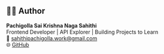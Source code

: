 
## 🙋‍♀️ Author

**Pachigolla Sai Krishna Naga Sahithi**  
Frontend Developer | API Explorer | Building Projects to Learn  
📧 sahithipachigolla.work@gmail.com  
🌐 [GitHub](https://github.com/sahipachigolla)
